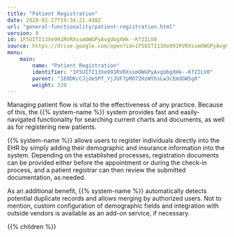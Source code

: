 ```yaml
---
title: "Patient Registration"
date: 2020-02-27T19:34:21.430Z
url: "general-functionality/patient-registration.html"
version: 8
id: 1F5UITI13Xe991RVRXssmOWGPyAvgUbgXHk--KfZILV0
source: https://drive.google.com/open?id=1F5UITI13Xe991RVRXssmOWGPyAvgUbgXHk--KfZILV0
menu:
    main:
        name: "Patient Registration"
        identifier: "1F5UITI13Xe991RVRXssmOWGPyAvgUbgXHk--KfZILV0"
        parent: "1E0DKcCJjdeSPf_YjJUF7pMO72HzWYbsLw3cEmdGW5g0"
        weight: 320
---
```









Managing patient flow is vital to the effectiveness of any practice. Because of this, the {{% system-name %}} system provides fast and easily-navigated functionality for searching current charts and documents, as well as for registering new patients.

{{% system-name %}} allows users to register individuals directly into the EHR by simply adding their demographic and insurance information into the system. Depending on the established processes, registration documents can be provided either before the appointment or during the check-in process, and a patient registrar can then review the submitted documentation, as needed.

As an additional benefit, {{% system-name %}} automatically detects potential duplicate records and allows merging by authorized users. Not to mention, custom configuration of demographic fields and integration with outside vendors is available as an add-on service, if necessary.







{{% children %}}

